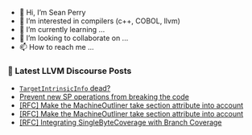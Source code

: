 - 👋 Hi, I’m Sean Perry
- 👀 I’m interested in compilers (c++, COBOL, llvm)
- 🌱 I’m currently learning ...
- 💞️ I’m looking to collaborate on ...
- 📫 How to reach me ...

<!---
s66perry/s66perry is a ✨ special ✨ repository because its `README.md` (this file) appears on your GitHub profile.
You can click the Preview link to take a look at your changes.
--->
### 📕 Latest LLVM Discourse Posts

<!-- DISCOURSE-LLVM:START -->
- [`TargetIntrinsicInfo` dead?](https://discourse.llvm.org/t/targetintrinsicinfo-dead/82456#post_6)
- [Prevent new SP operations from breaking the code](https://discourse.llvm.org/t/prevent-new-sp-operations-from-breaking-the-code/82472#post_4)
- [[RFC] Make the MachineOutliner take section attribute into account](https://discourse.llvm.org/t/rfc-make-the-machineoutliner-take-section-attribute-into-account/82489#post_3)
- [[RFC] Make the MachineOutliner take section attribute into account](https://discourse.llvm.org/t/rfc-make-the-machineoutliner-take-section-attribute-into-account/82489#post_2)
- [[RFC] Integrating SingleByteCoverage with Branch Coverage](https://discourse.llvm.org/t/rfc-integrating-singlebytecoverage-with-branch-coverage/82492#post_1)
<!-- DISCOURSE-LLVM:END -->
